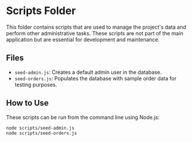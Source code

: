 # Scripts Folder

This folder contains scripts that are used to manage the project's data and perform other administrative tasks. These scripts are not part of the main application but are essential for development and maintenance.

## Files

* `seed-admin.js`: Creates a default admin user in the database.
* `seed-orders.js`: Populates the database with sample order data for testing purposes.

## How to Use

These scripts can be run from the command line using Node.js:

```bash
node scripts/seed-admin.js
node scripts/seed-orders.js
